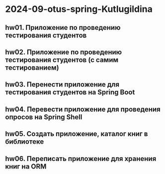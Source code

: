 # 2024-09-otus-spring-Kutlugildina

## hw01. Приложение по проведению тестирования студентов
## hw02. Приложение по проведению тестирования студентов (с самим тестированием)
## hw03. Перенести приложение для тестирования студентов на Spring Boot
## hw04. Перевести приложение для проведения опросов на Spring Shell
## hw05. Создать приложение, каталог книг в библиотеке
## hw06. Переписать приложение для хранения книг на ORM